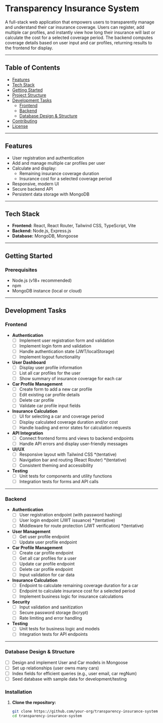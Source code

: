 
# Transparency Insurance System



A full-stack web application that empowers users to transparently manage and understand their car insurance coverage. Users can register, add multiple car profiles, and instantly view how long their insurance will last or calculate the cost for a selected coverage period. The backend computes coverage details based on user input and car profiles, returning results to the frontend for display.

---

## Table of Contents

- [Features](#features)
- [Tech Stack](#tech-stack)
- [Getting Started](#getting-started)
- [Project Structure](#project-structure)
- [Development Tasks](#development-tasks)
  - [Frontend](#frontend)
  - [Backend](#backend)
  - [Database Design & Structure](#database-design--structure)
- [Contributing](#contributing)
- [License](#license)

---

## Features

- User registration and authentication
- Add and manage multiple car profiles per user
- Calculate and display:
  - Remaining insurance coverage duration
  - Insurance cost for a selected coverage period
- Responsive, modern UI
- Secure backend API
- Persistent data storage with MongoDB

---

## Tech Stack

- **Frontend:** React, React Router, Tailwind CSS, TypeScript, Vite
- **Backend:** Node.js, Express.js
- **Database:** MongoDB, Mongoose

---

## Getting Started

### Prerequisites

- Node.js (v18+ recommended)
- npm
- MongoDB instance (local or cloud)

---

## Development Tasks

### Frontend

- **Authentication**
  - [ ] Implement user registration form and validation
  - [ ] Implement login form and validation
  - [ ] Handle authentication state (JWT/localStorage)
  - [ ] Implement logout functionality

- **User Dashboard**
  - [ ] Display user profile information
  - [ ] List all car profiles for the user
  - [ ] Show summary of insurance coverage for each car

- **Car Profile Management**
  - [ ] Create form to add a new car profile
  - [ ] Edit existing car profile details
  - [ ] Delete car profile
  - [ ] Validate car profile input fields

- **Insurance Calculation**
  - [ ] UI for selecting a car and coverage period
  - [ ] Display calculated coverage duration and/or cost
  - [ ] Handle loading and error states for calculation requests

- **API Integration**
  - [ ] Connect frontend forms and views to backend endpoints
  - [ ] Handle API errors and display user-friendly messages

- **UI/UX**
  - [ ] Responsive layout with Tailwind CSS *(tentative)
  - [ ] Navigation bar and routing (React Router) *(tentative)
  - [ ] Consistent theming and accessibility

- **Testing**
  - [ ] Unit tests for components and utility functions
  - [ ] Integration tests for forms and API calls

---

### Backend

- **Authentication**
  - [ ] User registration endpoint (with password hashing)
  - [ ] User login endpoint (JWT issuance) *(tentative)
  - [ ] Middleware for route protection (JWT verification) *(tentative)

- **User Management**
  - [ ] Get user profile endpoint
  - [ ] Update user profile endpoint

- **Car Profile Management**
  - [ ] Create car profile endpoint
  - [ ] Get all car profiles for a user
  - [ ] Update car profile endpoint
  - [ ] Delete car profile endpoint
  - [ ] Input validation for car data

- **Insurance Calculation**
  - [ ] Endpoint to calculate remaining coverage duration for a car
  - [ ] Endpoint to calculate insurance cost for a selected period
  - [ ] Implement business logic for insurance calculations

- **Security**
  - [ ] Input validation and sanitization
  - [ ] Secure password storage (bcrypt)
  - [ ] Rate limiting and error handling

- **Testing**
  - [ ] Unit tests for business logic and models
  - [ ] Integration tests for API endpoints

---

### Database Design & Structure

- [ ] Design and implement User and Car models in Mongoose
- [ ] Set up relationships (user owns many cars)
- [ ] Index fields for efficient queries (e.g., user email, car regNum)
- [ ] Seed database with sample data for development/testing

### Installation

1. **Clone the repository:**
   ```sh
   git clone https://github.com/your-org/transparency-insurance-system.git
   cd transparency-insurance-system

